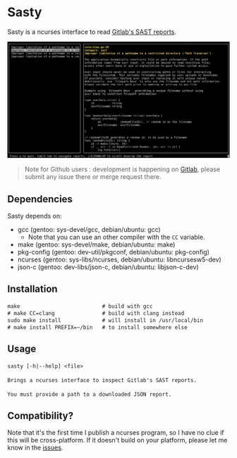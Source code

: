 # Sasty

Sasty is a ncurses interface to read [Gitlab's SAST reports](https://docs.gitlab.com/ee/user/application_security/index.html#view-security-scan-information-in-merge-requests).

![Screenshot](./screenshot.png)

> Note for Github users : development is happening
> on [Gitlab](https://gitlab.com/oelmekki/sasty), please submit any issue
> there or merge request there.

## Dependencies

Sasty depends on:

* gcc (gentoo: sys-devel/gcc, debian/ubuntu: gcc)
  * Note that you can use an other compiler with the `CC` variable.
* make (gentoo: sys-devel/make, debian/ubuntu: make)
* pkg-config (gentoo: dev-util/pkgconf, debian/ubuntu: pkg-config)
* ncurses (gentoo: sys-libs/ncurses, debian/ubuntu: libncursesw5-dev)
* json-c (gentoo: dev-libs/json-c, debian/ubuntu: libjson-c-dev)

## Installation

```
make                          # build with gcc
# make CC=clang               # build with clang instead
sudo make install             # will install in /usr/local/bin
# make install PREFIX=~/bin   # to install somewhere else
```

## Usage

```
sasty [-h|--help] <file> 

Brings a ncurses interface to inspect Gitlab's SAST reports. 

You must provide a path to a downloaded JSON report. 
```

## Compatibility?

Note that it's the first time I publish a ncurses program, so I have no
clue if this will be cross-platform. If it doesn't build on your platform,
please let me know in the [issues](https://gitlab.com/oelmekki/sasty/-/issues).
